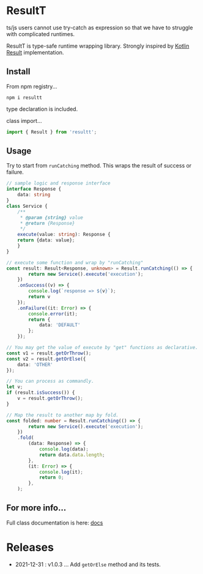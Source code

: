 # ResultT
ts/js users cannot use try-catch as expression so that we have to struggle with complicated runtimes.

ResultT is type-safe runtime wrapping library. Strongly inspired by [Kotlin Result](https://kotlinlang.org/api/latest/jvm/stdlib/kotlin/-result/) implementation.


## Install
From npm registry...
```
npm i resultt
```
type declaration is included.

class import...
```typescript
import { Result } from 'resultt';
```

## Usage
Try to start from `runCatching` method. This wraps the result of success or failure.
```typescript
// sample logic and response interface
interface Response {
    data: string
}
class Service {
    /**
     * @param {string} value
     * @return {Response}
     */
    execute(value: string): Response {
    return {data: value};
    }
}

// execute some function and wrap by "runCatching"
const result: Result<Response, unknown> = Result.runCatching(() => {
        return new Service().execute('execution');
    })
    .onSuccess((v) => {
        console.log(`response => ${v}`);
        return v
    });
    .onFailure((it: Error) => {
        console.error(it);
        return {
            data: 'DEFAULT'
        };
    });

// You may get the value of execute by "get" functions as declarative.
const v1 = result.getOrThrow();
const v2 = result.getOrElse({
    data: 'OTHER'
});

// You can process as commandly.
let v;
if (result.isSuccess()) {
    v = result.getOrThrow();
}

// Map the result to another map by fold.
const folded: number = Result.runCatching(() => {
        return new Service().execute('execution');
    })
    .fold(
        (data: Response) => {
            console.log(data);
            return data.data.length;
        },
        (it: Error) => {
            console.log(it);
            return 0;
        },
    );
```


## For more info...
Full class documentation is here: [docs](./docs/classes/Result.md)


# Releases
- 2021-12-31 : v1.0.3 ... Add `getOrElse` method and its tests.
